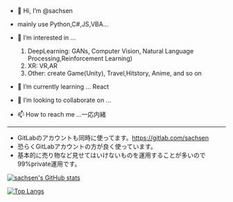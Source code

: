 - 👋 Hi, I’m @sachsen
- mainly use Python,C#,JS,VBA...
- 👀 I’m interested in ...
  1. DeepLearning: GANs, Computer Vision, Natural Language Processing,Reinforcement Learning)
  2. XR: VR,AR
  3. Other: create Game(Unity), Travel,Hitstory, Anime, and so on

- 🌱 I’m currently learning ... React
- 💞️ I’m looking to collaborate on ...
- 📫 How to reach me ...一応内緒
------
- GitLabのアカウントも同時に使ってます。https://gitlab.com/sachsen
- 恐らくGitLabアカウントの方が良く使っています。
- 基本的に売り物など見せてはいけないものを運用することが多いので99%private運用です。

[![sachsen's GitHub stats](https://github-readme-stats.vercel.app/api?username=sachsen&theme=vue-dark&show_icons=true)](https://github.com/sachsen/github-readme-stats)

[![Top Langs](https://github-readme-stats.vercel.app/api/top-langs/?username=sachsen&theme=vue-dark&show_icons=true&layout=compact)](https://github.com/sachsen/github-readme-stats)

<!---
sachsen/sachsen is a ✨ special ✨ repository because its `README.md` (this file) appears on your GitHub profile.
You can click the Preview link to take a look at your changes.
--->

